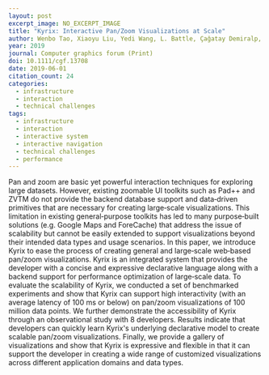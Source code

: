 ```yaml
---
layout: post
excerpt_image: NO_EXCERPT_IMAGE
title: "Kyrix: Interactive Pan/Zoom Visualizations at Scale"
author: Wenbo Tao, Xiaoyu Liu, Yedi Wang, L. Battle, Çağatay Demiralp, Remco Chang & M. Stonebraker
year: 2019
journal: Computer graphics forum (Print)
doi: 10.1111/cgf.13708
date: 2019-06-01
citation_count: 24
categories:
  - infrastructure
  - interaction
  - technical challenges
tags:
  - infrastructure
  - interaction
  - interactive system
  - interactive navigation
  - technical challenges
  - performance
---
```

Pan and zoom are basic yet powerful interaction techniques for exploring large datasets. However, existing zoomable UI toolkits such as Pad++ and ZVTM do not provide the backend database support and data‐driven primitives that are necessary for creating large‐scale visualizations. This limitation in existing general‐purpose toolkits has led to many purpose‐built solutions (e.g. Google Maps and ForeCache) that address the issue of scalability but cannot be easily extended to support visualizations beyond their intended data types and usage scenarios. In this paper, we introduce Kyrix to ease the process of creating general and large‐scale web‐based pan/zoom visualizations. Kyrix is an integrated system that provides the developer with a concise and expressive declarative language along with a backend support for performance optimization of large‐scale data. To evaluate the scalability of Kyrix, we conducted a set of benchmarked experiments and show that Kyrix can support high interactivity (with an average latency of 100 ms or below) on pan/zoom visualizations of 100 million data points. We further demonstrate the accessibility of Kyrix through an observational study with 8 developers. Results indicate that developers can quickly learn Kyrix's underlying declarative model to create scalable pan/zoom visualizations. Finally, we provide a gallery of visualizations and show that Kyrix is expressive and flexible in that it can support the developer in creating a wide range of customized visualizations across different application domains and data types.
